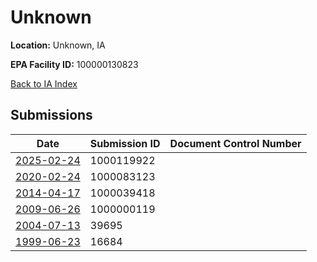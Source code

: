 # Unknown

**Location:** Unknown, IA

**EPA Facility ID:** 100000130823

[Back to IA Index](../../index.md)

## Submissions

| Date | Submission ID | Document Control Number |
|------|--------------|-------------------------|
| [2025-02-24](submissions/1000119922.md) | 1000119922 |  |
| [2020-02-24](submissions/1000083123.md) | 1000083123 |  |
| [2014-04-17](submissions/1000039418.md) | 1000039418 |  |
| [2009-06-26](submissions/1000000119.md) | 1000000119 |  |
| [2004-07-13](submissions/39695.md) | 39695 |  |
| [1999-06-23](submissions/16684.md) | 16684 |  |
